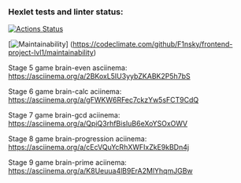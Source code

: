### Hexlet tests and linter status:
[![Actions Status](https://github.com/F1nsky/frontend-project-lvl1/workflows/hexlet-check/badge.svg)](https://github.com/F1nsky/frontend-project-lvl1/actions)

[![Maintainability](https://api.codeclimate.com/v1/badges/de025cc30039fcbe3955/maintainability)]
(https://codeclimate.com/github/F1nsky/frontend-project-lvl1/maintainability)

Stage 5 game brain-even asciinema: https://asciinema.org/a/2BKoxL5IU3yybZKABK2P5h7bS

Stage 6 game brain-calc aciinema: https://asciinema.org/a/gFWKW6RFec7ckzYw5sFCT9CdQ

Stage 7 game brain-gcd aciinema: https://asciinema.org/a/QpiQ3rhfBisIuB6eXoYSOxOWV

Stage 8 game brain-progression aciinema: https://asciinema.org/a/cEcVQuYcRhXWFIxZkE9kBDn4j

Stage 9 game brain-prime aciinema: https://asciinema.org/a/K8Ueuua4lB9ErA2MlYhqmJGBw